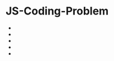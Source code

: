 <h1>JS-Coding-Problem</h1>
<ul>
    <li></li>
    <li></li>
    <li></li>
    <li></li>
    <li></li>
</ul>
